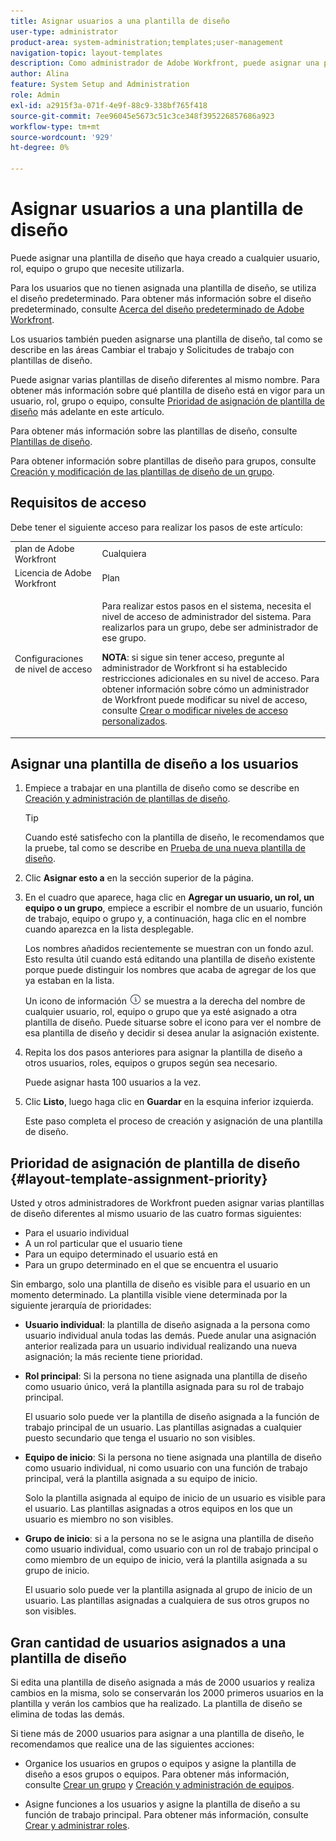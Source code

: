 ```yaml
---
title: Asignar usuarios a una plantilla de diseño
user-type: administrator
product-area: system-administration;templates;user-management
navigation-topic: layout-templates
description: Como administrador de Adobe Workfront, puede asignar una plantilla de diseño que haya creado a cualquier usuario, función de trabajo, equipo o grupo que necesite utilizarla.
author: Alina
feature: System Setup and Administration
role: Admin
exl-id: a2915f3a-071f-4e9f-88c9-338bf765f418
source-git-commit: 7ee96045e5673c51c3ce348f395226857686a923
workflow-type: tm+mt
source-wordcount: '929'
ht-degree: 0%

---
```


# Asignar usuarios a una plantilla de diseño

Puede asignar una plantilla de diseño que haya creado a cualquier usuario, rol, equipo o grupo que necesite utilizarla.

Para los usuarios que no tienen asignada una plantilla de diseño, se utiliza el diseño predeterminado. Para obtener más información sobre el diseño predeterminado, consulte [Acerca del diseño predeterminado de Adobe Workfront](../../../administration-and-setup/customize-workfront/use-layout-templates/about-the-default-wf-layout.md).

Los usuarios también pueden asignarse una plantilla de diseño, tal como se describe en las áreas Cambiar el trabajo y Solicitudes de trabajo con plantillas de diseño.

Puede asignar varias plantillas de diseño diferentes al mismo nombre. Para obtener más información sobre qué plantilla de diseño está en vigor para un usuario, rol, grupo o equipo, consulte [Prioridad de asignación de plantilla de diseño](#layout-template-assignment-priority) más adelante en este artículo.

Para obtener más información sobre las plantillas de diseño, consulte [Plantillas de diseño](../../../administration-and-setup/customize-workfront/use-layout-templates/use-layout-templates-customize-ui.md).

Para obtener información sobre plantillas de diseño para grupos, consulte [Creación y modificación de las plantillas de diseño de un grupo](../../../administration-and-setup/manage-groups/work-with-group-objects/create-and-modify-a-groups-layout-templates.md).

## Requisitos de acceso

Debe tener el siguiente acceso para realizar los pasos de este artículo:

<table style="table-layout:auto"> 
 <col> 
 <col> 
 <tbody> 
  <tr> 
   <td role="rowheader">plan de Adobe Workfront</td> 
   <td>Cualquiera</td> 
  </tr> 
  <tr> 
   <td role="rowheader">Licencia de Adobe Workfront</td> 
   <td>Plan</td> 
  </tr> 
  <tr> 
   <td role="rowheader">Configuraciones de nivel de acceso</td> 
   <td> <p>Para realizar estos pasos en el sistema, necesita el nivel de acceso de administrador del sistema.
Para realizarlos para un grupo, debe ser administrador de ese grupo.</p> <p><b>NOTA</b>: si sigue sin tener acceso, pregunte al administrador de Workfront si ha establecido restricciones adicionales en su nivel de acceso. Para obtener información sobre cómo un administrador de Workfront puede modificar su nivel de acceso, consulte <a href="../../../administration-and-setup/add-users/configure-and-grant-access/create-modify-access-levels.md" class="MCXref xref">Crear o modificar niveles de acceso personalizados</a>.</p> </td> 
  </tr> 
 </tbody> 
</table>

## Asignar una plantilla de diseño a los usuarios

1. Empiece a trabajar en una plantilla de diseño como se describe en [Creación y administración de plantillas de diseño](../../../administration-and-setup/customize-workfront/use-layout-templates/create-and-manage-layout-templates.md).

   >[!TIP]
   >
   >Cuando esté satisfecho con la plantilla de diseño, le recomendamos que la pruebe, tal como se describe en [Prueba de una nueva plantilla de diseño](../../../administration-and-setup/customize-workfront/use-layout-templates/test-a-layout-template.md).

1. Clic **Asignar esto a** en la sección superior de la página.
1. En el cuadro que aparece, haga clic en **Agregar un usuario, un rol, un equipo o un grupo**, empiece a escribir el nombre de un usuario, función de trabajo, equipo o grupo y, a continuación, haga clic en el nombre cuando aparezca en la lista desplegable.

   Los nombres añadidos recientemente se muestran con un fondo azul. Esto resulta útil cuando está editando una plantilla de diseño existente porque puede distinguir los nombres que acaba de agregar de los que ya estaban en la lista.

   Un icono de información ![](assets/info-icon.png) se muestra a la derecha del nombre de cualquier usuario, rol, equipo o grupo que ya esté asignado a otra plantilla de diseño. Puede situarse sobre el icono para ver el nombre de esa plantilla de diseño y decidir si desea anular la asignación existente.

1. Repita los dos pasos anteriores para asignar la plantilla de diseño a otros usuarios, roles, equipos o grupos según sea necesario.

   Puede asignar hasta 100 usuarios a la vez.

1. Clic **Listo**, luego haga clic en **Guardar** en la esquina inferior izquierda.

   Este paso completa el proceso de creación y asignación de una plantilla de diseño.

## Prioridad de asignación de plantilla de diseño {#layout-template-assignment-priority}

Usted y otros administradores de Workfront pueden asignar varias plantillas de diseño diferentes al mismo usuario de las cuatro formas siguientes:

* Para el usuario individual
* A un rol particular que el usuario tiene
* Para un equipo determinado el usuario está en
* Para un grupo determinado en el que se encuentra el usuario

Sin embargo, solo una plantilla de diseño es visible para el usuario en un momento determinado. La plantilla visible viene determinada por la siguiente jerarquía de prioridades:

* **Usuario individual**: la plantilla de diseño asignada a la persona como usuario individual anula todas las demás. Puede anular una asignación anterior realizada para un usuario individual realizando una nueva asignación; la más reciente tiene prioridad.
* **Rol principal**: Si la persona no tiene asignada una plantilla de diseño como usuario único, verá la plantilla asignada para su rol de trabajo principal.

  El usuario solo puede ver la plantilla de diseño asignada a la función de trabajo principal de un usuario. Las plantillas asignadas a cualquier puesto secundario que tenga el usuario no son visibles.

* **Equipo de inicio**: Si la persona no tiene asignada una plantilla de diseño como usuario individual, ni como usuario con una función de trabajo principal, verá la plantilla asignada a su equipo de inicio.

  Solo la plantilla asignada al equipo de inicio de un usuario es visible para el usuario. Las plantillas asignadas a otros equipos en los que un usuario es miembro no son visibles.

* **Grupo de inicio**: si a la persona no se le asigna una plantilla de diseño como usuario individual, como usuario con un rol de trabajo principal o como miembro de un equipo de inicio, verá la plantilla asignada a su grupo de inicio.

  El usuario solo puede ver la plantilla asignada al grupo de inicio de un usuario. Las plantillas asignadas a cualquiera de sus otros grupos no son visibles.

## Gran cantidad de usuarios asignados a una plantilla de diseño

Si edita una plantilla de diseño asignada a más de 2000 usuarios y realiza cambios en la misma, solo se conservarán los 2000 primeros usuarios en la plantilla y verán los cambios que ha realizado. La plantilla de diseño se elimina de todas las demás.

Si tiene más de 2000 usuarios para asignar a una plantilla de diseño, le recomendamos que realice una de las siguientes acciones:

* Organice los usuarios en grupos o equipos y asigne la plantilla de diseño a esos grupos o equipos. Para obtener más información, consulte [Crear un grupo](../../../administration-and-setup/manage-groups/create-and-manage-groups/create-a-group.md) y [Creación y administración de equipos](../../../people-teams-and-groups/create-and-manage-teams/create-and-mange-teams.md).

* Asigne funciones a los usuarios y asigne la plantilla de diseño a su función de trabajo principal. Para obtener más información, consulte [Crear y administrar roles](../../../administration-and-setup/set-up-workfront/organizational-setup/create-manage-job-roles.md).
